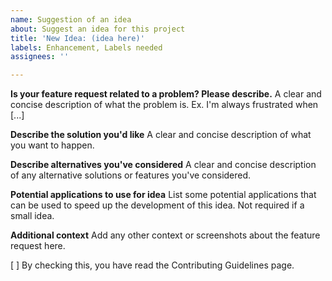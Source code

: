 ```yaml
---
name: Suggestion of an idea
about: Suggest an idea for this project
title: 'New Idea: (idea here)'
labels: Enhancement, Labels needed
assignees: ''

---
```


**Is your feature request related to a problem? Please describe.**
A clear and concise description of what the problem is. Ex. I'm always frustrated when [...]

**Describe the solution you'd like**
A clear and concise description of what you want to happen.

**Describe alternatives you've considered**
A clear and concise description of any alternative solutions or features you've considered.

**Potential applications to use for idea**
List some potential applications that can be used to speed up the development of this idea. Not required if a small idea.

**Additional context**
Add any other context or screenshots about the feature request here.

[ ] By checking this, you have read the Contributing Guidelines page.

